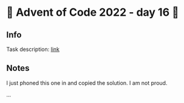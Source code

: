 # 🎄 Advent of Code 2022 - day 16 🎄

## Info

Task description: [link](https://adventofcode.com/2022/day/16)

## Notes

I just phoned this one in and copied the solution.  I am not proud.

...
